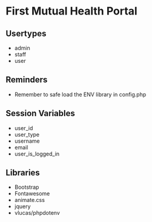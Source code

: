 # First Mutual Health Portal


## Usertypes

- admin
- staff
- user

## Reminders

- Remember to safe load the ENV library in config.php

## Session Variables

- user_id
- user_type
- username
- email
- user_is_logged_in


## Libraries
- Bootstrap
- Fontawesome
- animate.css
- jquery
- vlucas/phpdotenv